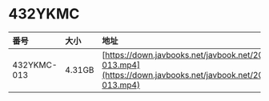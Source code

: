 # 432YKMC

| 番号 | 大小 | 地址 |
| :--- | :--- | :--- |
| 432YKMC-013 | 4.31GB | [https://down.javbooks.net/javbook.net/2020/06/28/432YKMC-013.mp4](https://down.javbooks.net/javbook.net/2020/06/28/432YKMC-013.mp4) |

